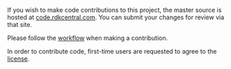 If you wish to make code contributions to this project, the master source is hosted at [code.rdkcentral.com](https://code.rdkcentral.com/r/plugins/gitiles/rdkb/components/opensource/ccsp/RdkCellularManager-mm).
You can submit your changes for review via that site.

Please follow the [workflow](https://wiki.rdkcentral.com/display/CMF/Gerrit+Development+Workflow) when making a contribution.

In order to contribute code, first-time users are requested to agree to the [license](https://wiki.rdkcentral.com/signup.action).
